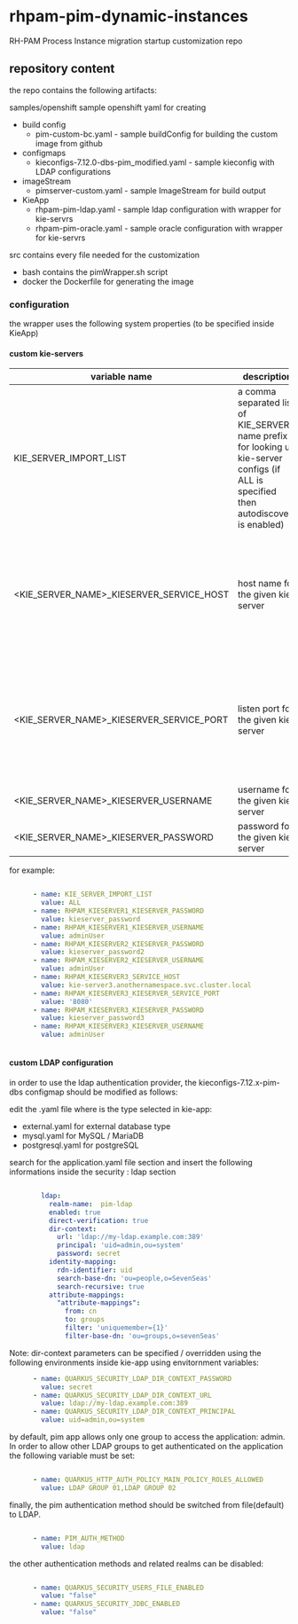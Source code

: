 # rhpam-pim-dynamic-instances
RH-PAM Process Instance migration startup customization repo

## repository content
the repo contains the following artifacts:

samples/openshift sample openshift yaml for creating 
- build config
  - pim-custom-bc.yaml - sample buildConfig for building the custom image from github
- configmaps
  - kieconfigs-7.12.0-dbs-pim_modified.yaml - sample kieconfig with LDAP configurations
- imageStream
  - pimserver-custom.yaml - sample ImageStream for build output
- KieApp
  - rhpam-pim-ldap.yaml - sample ldap configuration with wrapper for kie-servrs
  - rhpam-pim-oracle.yaml - sample oracle configuration with wrapper for kie-servrs

src contains every file needed for the customization
- bash contains the pimWrapper.sh script
- docker the Dockerfile for generating the image



### configuration

the wrapper uses the following system properties (to be specified inside KieApp)

#### custom kie-servers

| variable name | description | required |
|-------|-------|-------|
| KIE_SERVER_IMPORT_LIST | a comma separated list of KIE_SERVER name prefix for looking up kie-server configs (if ALL is specified then autodiscovery is enabled) | true |
| <KIE_SERVER_NAME>_KIESERVER_SERVICE_HOST | host name for the given kie-server | true if the kie server is not on the same project or the kie-app name is different | 
| <KIE_SERVER_NAME>_KIESERVER_SERVICE_PORT | listen port for the given kie-server | true if the kie server is not on the same project or the kie-app name is different | 
| <KIE_SERVER_NAME>_KIESERVER_USERNAME | username for the given kie-server | true | 
| <KIE_SERVER_NAME>_KIESERVER_PASSWORD | password for the given kie-server | true | 

for example:

~~~yaml 

      - name: KIE_SERVER_IMPORT_LIST
        value: ALL
      - name: RHPAM_KIESERVER1_KIESERVER_PASSWORD
        value: kieserver_password
      - name: RHPAM_KIESERVER1_KIESERVER_USERNAME
        value: adminUser
      - name: RHPAM_KIESERVER2_KIESERVER_PASSWORD
        value: kieserver_password2
      - name: RHPAM_KIESERVER2_KIESERVER_USERNAME
        value: adminUser
      - name: RHPAM_KIESERVER3_SERVICE_HOST
        value: kie-server3.anothernamespace.svc.cluster.local
      - name: RHPAM_KIESERVER3_KIESERVER_SERVICE_PORT
        value: '8080' 
      - name: RHPAM_KIESERVER3_KIESERVER_PASSWORD
        value: kieserver_password3
      - name: RHPAM_KIESERVER3_KIESERVER_USERNAME
        value: adminUser
  
~~~


#### custom LDAP configuration

in order to use the ldap authentication provider, the kieconfigs-7.12.x-pim-dbs configmap should be modified as follows:


edit the <database type>.yaml file where <database type> is the type selected in kie-app:
- external.yaml for external database type
- mysql.yaml for MySQL / MariaDB
- postgresql.yaml for postgreSQL

search for the application.yaml file section and insert the following informations inside the security : ldap section
~~~YAML

        ldap:
          realm-name:  pim-ldap
          enabled: true
          direct-verification: true
          dir-context:
            url: 'ldap://my-ldap.example.com:389'
            principal: 'uid=admin,ou=system'
            password: secret
          identity-mapping:
            rdn-identifier: uid
            search-base-dn: 'ou=people,o=SevenSeas'
            search-recursive: true
          attribute-mappings:
            "attribute-mappings":
              from: cn
              to: groups
              filter: 'uniquemember={1}'
              filter-base-dn: 'ou=groups,o=sevenSeas'       
~~~

Note:
dir-context parameters can be specified / overridden using the following environments inside kie-app using envitornment variables:

~~~YAML
      - name: QUARKUS_SECURITY_LDAP_DIR_CONTEXT_PASSWORD
        value: secret
      - name: QUARKUS_SECURITY_LDAP_DIR_CONTEXT_URL
        value: ldap://my-ldap.example.com:389
      - name: QUARKUS_SECURITY_LDAP_DIR_CONTEXT_PRINCIPAL
        value: uid=admin,ou=system
~~~

by default, pim app allows only one group to access the application: admin. In order to allow other LDAP groups to get authenticated on the application the following variable must be set:

~~~YAML

      - name: QUARKUS_HTTP_AUTH_POLICY_MAIN_POLICY_ROLES_ALLOWED
        value: LDAP GROUP 01,LDAP GROUP 02

~~~

finally, the pim authentication method should be switched from file(default) to LDAP.

~~~YAML

      - name: PIM_AUTH_METHOD
        value: ldap

~~~

the other authentication methods and related realms can be disabled:

~~~YAML

      - name: QUARKUS_SECURITY_USERS_FILE_ENABLED
        value: "false"
      - name: QUARKUS_SECURITY_JDBC_ENABLED
        value: "false"

~~~
